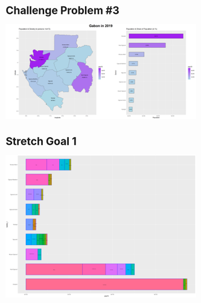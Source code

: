 # Challenge Problem #3

![plot_1](gabon.png)

# Stretch Goal 1

![plot_2](gabon_barplot_stretch1.png)
